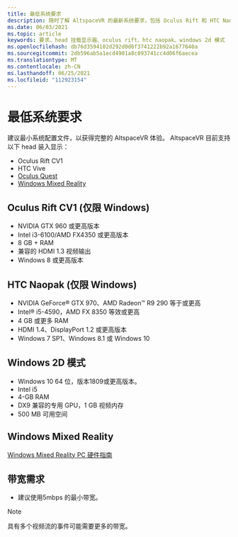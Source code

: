 ```yaml
---
title: 最低系统要求
description: 随时了解 AltspaceVR 的最新系统要求，包括 Oculus Rift 和 HTC Naopak 设备上的最新系统要求。
ms.date: 06/03/2021
ms.topic: article
keywords: 要求、head 挂载显示器、oculus rift、htc naopak、windows 2d 模式
ms.openlocfilehash: db76d3594102d292d0d6f3741222b92a1677640a
ms.sourcegitcommit: 2db596ab5a1ecd4901a8c893741cc4d06f6aecea
ms.translationtype: MT
ms.contentlocale: zh-CN
ms.lasthandoff: 06/25/2021
ms.locfileid: "112923154"
---
```

# <a name="minimum-system-requirements"></a>最低系统要求

建议最小系统配置文件，以获得完整的 AltspaceVR 体验。 AltspaceVR 目前支持以下 head 装入显示：

* Oculus Rift CV1
* HTC Vive
* [Oculus Quest](oculus-installation.md)
* [Windows Mixed Reality](wmr-installation.md)

## <a name="oculus-rift-cv1-windows-only"></a>Oculus Rift CV1 (仅限 Windows) 

* NVIDIA GTX 960 或更高版本 
* Intel i3-6100/AMD FX4350 或更高版本 
* 8 GB + RAM 
* 兼容的 HDMI 1.3 视频输出 
* Windows 8 或更高版本 

## <a name="htc-vive-windows-only"></a>HTC Naopak (仅限 Windows) 

* NVIDIA GeForce® GTX 970、AMD Radeon™ R9 290 等于或更高
* Intel® i5-4590，AMD FX 8350 等效或更高   
* 4 GB 或更多 RAM
* HDMI 1.4、DisplayPort 1.2 或更高版本
* Windows 7 SP1、Windows 8.1 或 Windows 10

## <a name="windows-2d-mode"></a>Windows 2D 模式

* Windows 10 64 位，版本1809或更高版本。
* Intel i5
* 4-GB RAM
* DX9 兼容的专用 GPU，1 GB 视频内存
* 500 MB 可用空间 

## <a name="windows-mixed-reality"></a>Windows Mixed Reality

[Windows Mixed Reality PC 硬件指南](https://docs.microsoft.com/windows/mixed-reality/enthusiast-guide/windows-mixed-reality-minimum-pc-hardware-compatibility-guidelines)

## <a name="bandwidth-requirements"></a>带宽需求

* 建议使用5mbps 的最小带宽。

> [!NOTE]
> 具有多个视频流的事件可能需要更多的带宽。